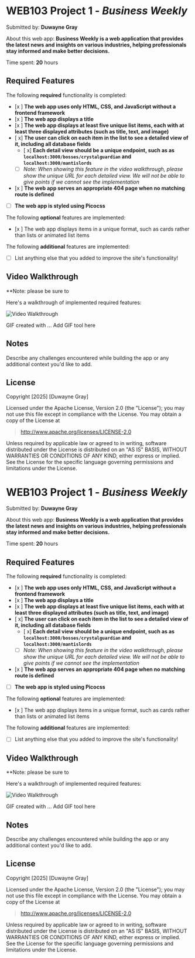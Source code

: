 # WEB103 Project 1 - *Business Weekly*

Submitted by: **Duwayne Gray**

About this web app: **Business Weekly is a web application that provides the latest news and insights on various industries, helping professionals stay informed and make better decisions.**

Time spent: **20** hours

## Required Features

The following **required** functionality is completed:

<!-- Make sure to check off completed functionality below -->
- [x ] **The web app uses only HTML, CSS, and JavaScript without a frontend framework**
- [x ] **The web app displays a title**
- [x ] **The web app displays at least five unique list items, each with at least three displayed attributes (such as title, text, and image)**
- [ x] **The user can click on each item in the list to see a detailed view of it, including all database fields**
  - [ x] **Each detail view should be a unique endpoint, such as as `localhost:3000/bosses/crystalguardian` and `localhost:3000/mantislords`**
  - [ ] *Note: When showing this feature in the video walkthrough, please show the unique URL for each detailed view. We will not be able to give points if we cannot see the implementation* 
- [x ] **The web app serves an appropriate 404 page when no matching route is defined**
- [ ] **The web app is styled using Picocss**

The following **optional** features are implemented:

- [x ] The web app displays items in a unique format, such as cards rather than lists or animated list items

The following **additional** features are implemented:

- [ ] List anything else that you added to improve the site's functionality!

## Video Walkthrough

**Note: please be sure to 

Here's a walkthrough of implemented required features:

<img src='Client/src/project_1_web3_WalkThrough.gif' title='Video Walkthrough' width='' alt='Video Walkthrough' />

<!-- Replace this with whatever GIF tool you used! -->
GIF created with ...  Add GIF tool here
<!-- Recommended tools:
[Kap](https://getkap.co/) for macOS
[ScreenToGif](https://www.screentogif.com/) for Windows
[peek](https://github.com/phw/peek) for Linux. -->

## Notes

Describe any challenges encountered while building the app or any additional context you'd like to add.

## License

Copyright [2025] [Duwayne Gray]

Licensed under the Apache License, Version 2.0 (the "License"); you may not use this file except in compliance with the License. You may obtain a copy of the License at

> http://www.apache.org/licenses/LICENSE-2.0

Unless required by applicable law or agreed to in writing, software distributed under the License is distributed on an "AS IS" BASIS, WITHOUT WARRANTIES OR CONDITIONS OF ANY KIND, either express or implied. See the License for the specific language governing permissions and limitations under the License.

# WEB103 Project 1 - *Business Weekly*

Submitted by: **Duwayne Gray**

About this web app: **Business Weekly is a web application that provides the latest news and insights on various industries, helping professionals stay informed and make better decisions.**

Time spent: **20** hours

## Required Features

The following **required** functionality is completed:

<!-- Make sure to check off completed functionality below -->
- [x ] **The web app uses only HTML, CSS, and JavaScript without a frontend framework**
- [x ] **The web app displays a title**
- [x ] **The web app displays at least five unique list items, each with at least three displayed attributes (such as title, text, and image)**
- [ x] **The user can click on each item in the list to see a detailed view of it, including all database fields**
  - [ x] **Each detail view should be a unique endpoint, such as as `localhost:3000/bosses/crystalguardian` and `localhost:3000/mantislords`**
  - [ ] *Note: When showing this feature in the video walkthrough, please show the unique URL for each detailed view. We will not be able to give points if we cannot see the implementation* 
- [x ] **The web app serves an appropriate 404 page when no matching route is defined**
- [ ] **The web app is styled using Picocss**

The following **optional** features are implemented:

- [x ] The web app displays items in a unique format, such as cards rather than lists or animated list items

The following **additional** features are implemented:

- [ ] List anything else that you added to improve the site's functionality!

## Video Walkthrough

**Note: please be sure to 

Here's a walkthrough of implemented required features:

<img src='src/project_1_web3_WalkThrough.gif' title='Video Walkthrough' width='' alt='Video Walkthrough' />

<!-- Replace this with whatever GIF tool you used! -->
GIF created with ...  Add GIF tool here
<!-- Recommended tools:
[Kap](https://getkap.co/) for macOS
[ScreenToGif](https://www.screentogif.com/) for Windows
[peek](https://github.com/phw/peek) for Linux. -->

## Notes

Describe any challenges encountered while building the app or any additional context you'd like to add.

## License

Copyright [2025] [Duwayne Gray]

Licensed under the Apache License, Version 2.0 (the "License"); you may not use this file except in compliance with the License. You may obtain a copy of the License at

> http://www.apache.org/licenses/LICENSE-2.0

Unless required by applicable law or agreed to in writing, software distributed under the License is distributed on an "AS IS" BASIS, WITHOUT WARRANTIES OR CONDITIONS OF ANY KIND, either express or implied. See the License for the specific language governing permissions and limitations under the License.